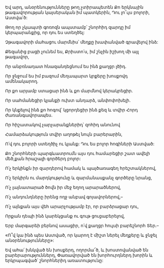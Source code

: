 Եվ արդ, անօրենությունները թող չտիրապետեն Քո երկնային թագավորության կայսերական իմ պատկերին, Դու լո՜ւյս բոլորի, Աստվա՛ծ:


Թող որ չկապտի գոռոզն ապստամբ՝ շնորհիդ զարդը իմ կերպարանքից, որ դու ես ստեղծել:


Չթագավորի մահացու մարմնիս՝ մեղքը խափանված գրավելով ինձ:


Քեզանից բացի չունեմ ես, Քրիստո՛ս, իմ շնչին իշխող մի այլ թագավոր,


Որ անբռնադատ հնազանդեցնում ես ինձ քաղցր լծիդ.


Որ ջնջում ես իմ բազում մեղապարտ կրքերը խոսքովդ ամենակարող.


Որ քո արյամբ ստացար ինձ և քո մարմնով կերակրեցիր.


Որ սահմանեցիր կյանքի ուխտ անդարձ, անփոփոխելի.


Որ կնքելով ինձ քո հոգով՝ կցորդեցիր ինձ քեզ և տվիր Հորդ ժառանգավորապես.


Որ հիշատակով չարչարանքներիդ՝ զոհիդ անունով


Համարձակություն տվիր աղոթել նույն բարերարին,


Ո՛վ դու բոլորի ստեղծիչ ու կյանք: Դու ես բոլոր հոգիների Աստված:


Քո շնորհների պարգևատրումն այս դու համարեցիր շատ ավելի մեծ,քան հրաշալի գործերդ բոլոր:


Ո՛չ երկինքն իր զարդերով համակ և պայծառագեղ հրեշտակներով,


Ո՛չ երկիրն ու մարդկությունը և զարմանասքանչ գործերը նրանց,


Ո՛չ լայնատարած ծովն իր մեջ եղող արարածներով,


Ո՛չ անդունդները իրենց ողջ անբավ գոյավորներով,–


Ո՛չ այնքան այս վեհ արարչությամբ էր, որ բարձրացար դու,


Որքան դեպի ինձ կարեկցանք ու գութ ցուցաբերելով,


Երբ մարգարեի բերնով ասացիր, ո՛վ քաղցր հույսի բարեշնորհ Տեր.–


«Ո՞վ կա ինձ պես Աստված, որ կարող է միշտ ներել մեղքերը և ջնջել անօրենությունները»:


Եվ ահա՛ խնկված են խոսքերդ, ողորմա՜ծ, և խոստովանված են բարերարություններդ, Փառավորված են խորհուրդներդ խորին և երկրպագված՝ շնորհներիդ առատությունը: